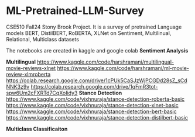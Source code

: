 # ML-Pretrained-LLM-Survey
CSE510 Fall24 Stony Brook Project. It is a survey of pretrained Language models BERT, DistilBERT, RoBERTA, XLNet on Sentiment, Multilinual, Relational, Multiclass datasets

The notebooks are created in kaggle and google colab
**Sentiment Analysis** 

**Multilingual**
https://www.kaggle.com/code/harshramani/multilingual-movie-reviews-xlnet
https://www.kaggle.com/code/harshramani/ml-movie-review-xlmroberta
https://colab.research.google.com/drive/1cPUk5CaSJzWjPCGDd28sZ_sCdNNK3z9v
https://colab.research.google.com/drive/1qFmR3tot-spw6Um2cFXRTd7CqXoIidy3
**Stance Detection**
https://www.kaggle.com/code/vixhnuraja/stance-detection-roberta-basic
https://www.kaggle.com/code/vixhnuraja/stance-detection-xlnet-basic
https://www.kaggle.com/code/vixhnuraja/stance-detection-bert-basic
https://www.kaggle.com/code/vixhnuraja/stance-detection-distilbert-basic

**Multiclass Classificaiton**
